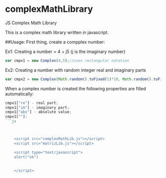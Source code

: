 # complexMathLibrary
JS Complex Math Library

This is a complex math library written in javascript.

##Usage:
First thing, create a compplex number:

Ex1: Creating a number = 4 + j5 (j is the imaginary number)
```js
var cmpx1 = new Complex(4,5);//uses rectangular notation
```

Ex2: Creating a number with random integer real and imaginary parts
```js
var cmpx2 = new Complex(Math.random().toFixed(1)*10, Math.random().toFixed(1)*10);
```

When a complex number is created the following properties are filled automatically:
```js
cmpx1["re"] - real part;
cmpx1["im"] - imaginary part;
cmpx1["abs"] - absolute value;
cmpx1[""]:
```js



	<script src="complexMathLib.js"></script>
	<script src="matrizLib.js"></script>

	<script type="text/javascript">
	alert("ok")
	
	
	</script>
